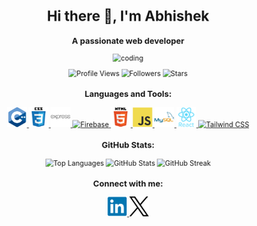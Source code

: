 <h1 align="center">Hi there 👋, I'm Abhishek</h1>
<h3 align="center">A passionate web developer</h3>

<div align="center">
  <img src="https://www.springboard.com/blog/wp-content/uploads/2022/06/what-does-a-coder-do-2022-career-guide-1.jpg" width="700px" height="300px" alt="coding">
</div>

<p align="center">
  <img src="https://komarev.com/ghpvc/?username=abhi111456&label=Profile%20views&color=0e75b6&style=flat" alt="Profile Views" />
  <img src="https://img.shields.io/github/followers/abhi111456?label=Followers" alt="Followers">
  <img src="https://img.shields.io/github/stars/abhi111456?label=Stars" alt="Stars">
</p>

<h3 align="center">Languages and Tools:</h3>
<p align="center">
  <a href="https://www.w3schools.com/cpp/" target="_blank" rel="noreferrer">
    <img src="https://raw.githubusercontent.com/devicons/devicon/master/icons/cplusplus/cplusplus-original.svg" alt="C++" width="40" height="40"/>
  </a>
  <a href="https://www.w3schools.com/css/" target="_blank" rel="noreferrer">
    <img src="https://raw.githubusercontent.com/devicons/devicon/master/icons/css3/css3-original-wordmark.svg" alt="CSS3" width="40" height="40"/>
  </a>
  <a href="https://expressjs.com" target="_blank" rel="noreferrer">
    <img src="https://raw.githubusercontent.com/devicons/devicon/master/icons/express/express-original-wordmark.svg" alt="Express" width="40" height="40"/>
  </a>
  <a href="https://firebase.google.com/" target="_blank" rel="noreferrer">
    <img src="https://www.vectorlogo.zone/logos/firebase/firebase-icon.svg" alt="Firebase" width="40" height="40"/>
  </a>
  <a href="https://www.w3.org/html/" target="_blank" rel="noreferrer">
    <img src="https://raw.githubusercontent.com/devicons/devicon/master/icons/html5/html5-original-wordmark.svg" alt="HTML5" width="40" height="40"/>
  </a>
  <a href="https://developer.mozilla.org/en-US/docs/Web/JavaScript" target="_blank" rel="noreferrer">
    <img src="https://raw.githubusercontent.com/devicons/devicon/master/icons/javascript/javascript-original.svg" alt="JavaScript" width="40" height="40"/>
  </a>
  <a href="https://www.mysql.com/" target="_blank" rel="noreferrer">
    <img src="https://raw.githubusercontent.com/devicons/devicon/master/icons/mysql/mysql-original-wordmark.svg" alt="MySQL" width="40" height="40"/>
  </a>
  <a href="https://reactjs.org/" target="_blank" rel="noreferrer">
    <img src="https://raw.githubusercontent.com/devicons/devicon/master/icons/react/react-original-wordmark.svg" alt="React" width="40" height="40"/>
  </a>
  <a href="https://tailwindcss.com/" target="_blank" rel="noreferrer">
    <img src="https://www.vectorlogo.zone/logos/tailwindcss/tailwindcss-icon.svg" alt="Tailwind CSS" width="40" height="40"/>
  </a>
</p>

<h3 align="center">GitHub Stats:</h3>
<div align="center">
  <img align="center" src="https://github-readme-stats.vercel.app/api/top-langs?username=abhi111456&show_icons=true&locale=en&layout=compact" alt="Top Languages" width="45%"/>
  <img align="center" src="https://github-readme-stats.vercel.app/api?username=abhi111456&show_icons=true&locale=en" alt="GitHub Stats" width="45%"/>
  <img align="center" src="https://github-readme-streak-stats.herokuapp.com/?user=abhi111456" alt="GitHub Streak" width="45%"/>
</div>

<h3 align="center">Connect with me:</h3>
<p align="center">
  <a href="https://linkedin.com/in/abhishek" target="_blank" rel="noreferrer">
    <img src="https://raw.githubusercontent.com/devicons/devicon/master/icons/linkedin/linkedin-original.svg" alt="LinkedIn" width="40" height="40"/>
  </a>
  <a href="https://twitter.com/abhishek" target="_blank" rel="noreferrer">
    <img src="https://raw.githubusercontent.com/devicons/devicon/master/icons/twitter/twitter-original.svg" alt="Twitter" width="40" height="40"/>
  </a>
</p>
